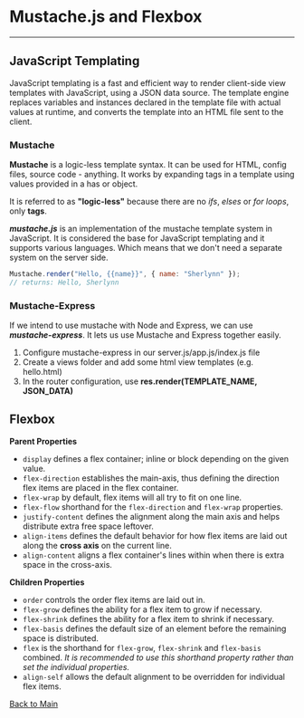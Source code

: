 # Mustache.js and Flexbox

---

## JavaScript Templating

JavaScript templating is a fast and efficient way to render client-side view templates with JavaScript, using a JSON data source. The template engine replaces variables and instances declared in the template file with actual values at runtime, and converts the template into an HTML file sent to the client.

### Mustache

**Mustache** is a logic-less template syntax. It can be used for HTML, config files, source code - anything. It works by expanding tags in a template using values provided in a has or object.

It is referred to as **"logic-less"** because there are no _ifs_, _elses_ or _for loops_, only **tags**.

**_mustache.js_** is an implementation of the mustache template system in JavaScript. It is considered the base for JavaScript templating and it supports various languages. Which means that we don't need a separate system on the server side.

```JavaScript
Mustache.render("Hello, {{name}}", { name: "Sherlynn" });
// returns: Hello, Sherlynn
```

### Mustache-Express

If we intend to use mustache with Node and Express, we can use **_mustache-express_**. It lets us use Mustache and Express together easily.

1. Configure mustache-express in our server.js/app.js/index.js file
1. Create a views folder and add some html view templates (e.g. hello.html)
1. In the router configuration, use **res.render(TEMPLATE_NAME, JSON_DATA)**

## Flexbox

**Parent Properties**

- `display` defines a flex container; inline or block depending on the given value.
- `flex-direction` establishes the main-axis, thus defining the direction flex items are placed in the flex container.
- `flex-wrap` by default, flex items will all try to fit on one line.
- `flex-flow` shorthand for the `flex-direction` and `flex-wrap` properties.
- `justify-content` defines the alignment along the main axis and helps distribute extra free space leftover.
- `align-items` defines the default behavior for how flex items are laid out along the **cross axis** on the current line.
- `align-content` aligns a flex container's lines within when there is extra space in the cross-axis.

**Children Properties**

- `order` controls the order flex items are laid out in.
- `flex-grow` defines the ability for a flex item to grow if necessary.
- `flex-shrink` defines the ability for a flex item to shrink if necessary.
- `flex-basis` defines the default size of an element before the remaining space is distributed.
- `flex` is the shorthand for `flex-grow`, `flex-shrink` and `flex-basis` combined. _It is recommended to use this shorthand property rather than set the individual properties._
- `align-self` allows the default alignment to be overridden for individual flex items.

[Back to Main](../README.md)
